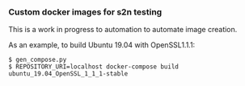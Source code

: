 ### Custom docker images for s2n testing

This is a work in progress to automation to automate image creation.

As an example, to build Ubuntu 19.04 with OpenSSL1.1.1:
```
$ gen_compose.py
$ REPOSITORY_URI=localhost docker-compose build ubuntu_19.04_OpenSSL_1_1_1-stable
```